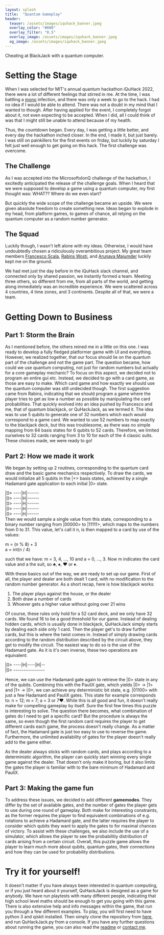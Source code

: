 ```yaml
---
layout: splash
title:  "Quantum Gameplay"
header:
  teaser: /assets/images/iquhack_banner.jpeg
  overlay_color: "#000"
  overlay_filter: "0.5"
  overlay_image: /assets/images/iquhack_banner.jpeg
  og_image: /assets/images/iquhack_banner.jpeg
---
```


Cheating at BlackJack with a quantum computer.

# Setting the Stage
When I was selected for MIT's annual quantum hackathon iQuHack 2022,
there were a lot of different feelings that stirred in me. At the time,
I was battling a [mono](https://en.wikipedia.org/wiki/Infectious_mononucleosis)
infection, and there was only a week to go to the hack. I had no idea if
I would be able to attend. There was not a doubt in my mind that I wanted
to though. After having applied for the event, I completely forgot about
it, not even expecting to be accepted. When I did, all I could think of
was that I might still be unable to attend because of my health.

Thus, the countdown began. Every day, I was getting a little better, and
every day the hackathon inched closer. In the end, I made it, but just barely.
I was still on painkillers for the first events on friday, but luckily by saturday
I felt just well enough to get going on this hack. The first challenge was overcome.
## The Challenge
As I was accepted into the MicrosoftxIonQ challenge of the hackathon, I excitedly
anticipated the release of the challenge goals. When I heard that we were supposed to
develop a game using a quantum computer, my first thought was: WHAT?? Where do we even start?

But quickly the wide scope of the challenge became an upside. We were given absolute
freedom to create something new. Ideas began to explode in my head, from platform games, to
games of chance, all relying on the quantum computer as a random number generator.
## The Squad
Luckily though, I wasn't left alone with my ideas. Otherwise, I would have undoubtedly chosen a
ridiculously overambitious project. My great team members [Francesco Scala](https://www.linkedin.com/in/francesco-scala-839507211/),
[Rabins Wosti](https://www.linkedin.com/in/rabins-wosti-703107152/), and
[Arunava Majumder](https://www.linkedin.com/in/arunava-majumder-33500a167/) luckily kept me on the ground.

We had met just the day before in the iQuHack slack channel, and connected only by shared passion,
we instantly formed a team. Meeting three others, so different from me, from all parts of the world,
and getting along immediately was an incredible experience. We were scattered across 4 countries, 4 time zones,
and 3 continents. Despite all of that, we were a team.

# Getting Down to Business

## Part 1: Storm the Brain
As I mentioned before, the others reined me in a little on this one. I was ready to develop a fully fledged platformer game with UI and everything. However, we realized together, that our focus should lie on the quantum part of the challenge and not the game part. The question became, how could we use quantum computing, not just for random numbers but actually for a core gameplay mechanic? To focus on this aspect, we decided not to program an entire gui etc. Instead, we decided to go with a card game, as those are easy to make. Which card game and how exactly we should use the quantum computer was still undecided though. The first suggestion came from Rabins, indicating that we should program a game where the player tries to get as low a number as possible by manipulating the card probabilities. That quickly evolved into an idea pushed by Francesco and me, that of quantum blackjack, or QuHackJack, as we termed it. The idea was to use 5 qubits to generate one of 32 numbers which each would correspond to a game card. We wanted to use 52 numbers to map exactly to the blackjack deck, but this was troublesome, as there was no simple mapping from 64 basis states for 6 qubits to 52 cards. Therefore, we limited ourselves to 32 cards ranging from 3 to 10 for each of the 4 classic suits. These choices made, we were ready to go!

## Part 2: How we made it work
We began by setting up 2 routines, corresponding to the quantum card draw and the basic game mechanics respectively. To draw the cards, we would initialize all 5 qubits in the |+> basis states, achieved by a single Hadamard gate application to each initial |0> state.

\|0> ----\|H\|------  
\|0> ----\|H\|------  
\|0> ----\|H\|------  
\|0> ----\|H\|------  
\|0> ----\|H\|------  
Then we would sample a single value from this state, corresponding to a binary number ranging from \|00000> to \|11111>, which maps to the numbers from 0 to 31. This value, let's call it n, is then mapped to a card by use of the values:  

m = (n % 8) + 3  
a = int(n / 4)  

such that we have: m = 3, 4, ..., 10 and a = 0, ..., 3. Now m indicates the card value and a the suit, so ♣, ♠, ♥ or ♦.  

With these basics out of the way, we are ready to set up our game. First of all, the player and dealer are both dealt 1 card, with no modification to the random number generator. As a short recap, here is how blackjack works:

1. The player plays against the house, or the dealer
2. Both draw a number of cards
3. Whoever gets a higher value without going over 21 wins

Of course, these rules only hold for a 52 card deck, and we only have 32 cards. We found 16 to be a good threshold for our game. Instead of dealing hidden cards, which is usually done in blackjack, QuHackJack simply starts by dealing each side only 1 card. Then the player get's to draw further cards, but this is where the twist comes in. Instead of simply drawing cards according to the random distribution described by the circuit above, they get to modify the circuit. The easiest way to do so is the use of the Hadamard gate. As it is it's own inverse, these two operations are equivalent:  

\|0> ----\|H\|----\|H\|--  
\|0> ----------------  

Hence, we can use the Hadamard gate again to retrieve the \|0> state in any of the qubits. Combining this with the PauliX gate,
which yields \|0> -> \|1> and \|1> -> \|0>,
we can achieve any deterministic bit state, e.g. \|01100> with just a few
Hadamard and PauliX gates. This state for example corresponds to: n = 12;
m = 7; a = 3 or 7♥. While this is all good and fun,
it doesn't really make for compelling gameplay by itself.
Sure the first few times this puzzle is interesting to solve.
The question there becomes, what combination of gates do I need to
get a specific card? But the procedure is always the same,
so even though the first random card requires the player to get
different cards each game, the process doesn't really change.
As a matter of fact, the Hadamard gate is just too easy to use to reverse the game. Furthermore, the unlimited availability of gates for the player doesn't really add to the game either.

As the dealer always sticks with random cards, and plays according to a deterministic algorithm, the player can quickly start winning every single game against the dealer. That doesn't only make it boring, but it also limits the gates the player is familiar with to the bare minimum of Hadamard and PauliX.  

## Part 3: Making the game fun

To address these issues, we decided to add different **gamemodes**. They differ by the set of available gates, and the number of gates the player gets to use during one round of gameplay. Both make for interesting constraints, as the former requires the player to find equivalent combinations of e.g. rotations to achieve a Hadamard gate, and the latter requires the player to consider which qubits they want to apply the gates to for maximal chances of victory. To assist with these challenges, we also include the use of a simulator, which allows the player to see the probabilitiy distribution of cards arising from a certain circuit. Overall, this puzzle game allows the player to learn much more about qubits, quantum gates, their connections and how they can be used for probability distributions.

# Try it for yourself!

It doesn't matter if you have always been interested in quantum computing, or if you just heard about it yourself, QuHackJack is designed as a game for anybody. We have run playtests with many different people, indicating that high school level maths should be enough to get you going with this game. There is also extensive help and info messages within the game, that run you through a few different examples. To play, you will first need to have python 3 and qiskit installed. Then simply clone the repository from [here](https://github.com/KarimAED/2022_microsoft_ionq_challenge), and run QuHackJack.py from a console. If you have any further questions about running the game, you can also read the [readme](https://github.com/KarimAED/2022_microsoft_ionq_challenge/blob/main/README.md) or [contact me](mailto:karimaed@gmx.de).